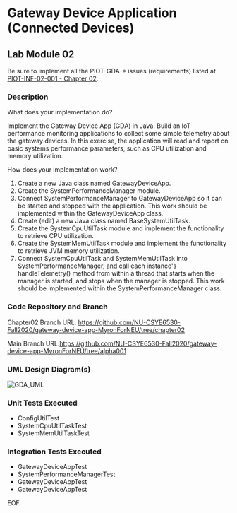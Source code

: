 # Gateway Device Application (Connected Devices)

## Lab Module 02

Be sure to implement all the PIOT-GDA-* issues (requirements) listed at [PIOT-INF-02-001 - Chapter 02](https://github.com/orgs/programming-the-iot/projects/1#column-9974938).

### Description

What does your implementation do? 

Implement the Gateway Device App (GDA) in Java. Build an IoT performance monitoring applications to collect some simple telemetry about the gateway devices. In this exercise, the application will read and report on basic systems performance parameters, such as CPU utilization and memory utilization.

How does your implementation work?
1. Create a new Java class named GatewayDeviceApp.
2. Create the SystemPerformanceManager module.
3. Connect SystemPerformanceManager to GatewayDeviceApp so it can be started and stopped with the application. This work should be implemented within the GatewayDeviceApp class.
4. Create (edit) a new Java class named BaseSystemUtilTask.
5. Create the SystemCpuUtilTask module and implement the functionality to retrieve CPU utilization.
6. Create the SystemMemUtilTask module and implement the functionality to retrieve JVM memory utilization.
7. Connect SystemCpuUtilTask and SystemMemUtilTask into SystemPerformanceManager, and call each instance's handleTelemetry() method from within a thread that starts when the manager is started, and stops when the manager is stopped. This work should be implemented within the SystemPerformanceManager class.

### Code Repository and Branch

Chapter02 Branch URL: https://github.com/NU-CSYE6530-Fall2020/gateway-device-app-MyronForNEU/tree/chapter02

Main Branch URL:https://github.com/NU-CSYE6530-Fall2020/gateway-device-app-MyronForNEU/tree/alpha001

### UML Design Diagram(s)

![GDA_UML](https://github.com/NU-CSYE6530-Fall2020/gateway-device-app-MyronForNEU/blob/chapter02/exercises/chapter02/GDA.jpg)

### Unit Tests Executed

- ConfigUtilTest
- SystemCpuUtilTaskTest
- SystemMemUtilTaskTest

### Integration Tests Executed

- GatewayDeviceAppTest
- SystemPerformanceManagerTest
- GatewayDeviceAppTest
- GatewayDeviceAppTest

EOF.
